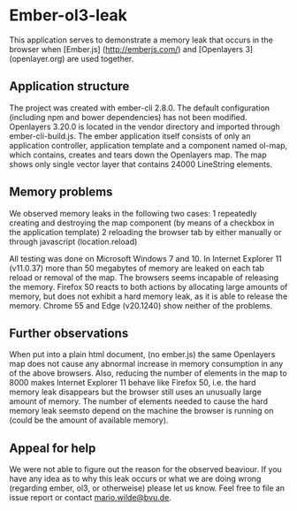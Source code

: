 # Ember-ol3-leak

This application serves to demonstrate a memory leak that occurs in the browser when [Ember.js] (http://emberjs.com/) and [Openlayers 3] (openlayer.org) are used together.  

## Application structure 
The project was created with ember-cli 2.8.0. The default configuration (including npm and bower dependencies) has not been modified.
Openlayers 3.20.0 is located in the vendor directory and imported through ember-cli-build.js.
The ember application itself consists of only an application controller, application template and a component named ol-map, which contains, creates and tears down the Openlayers map.
The map shows only single vector layer that contains 24000 LineString elements.     

## Memory problems

We observed memory leaks in the following two cases:
1 repeatedly creating and destroying the map component (by means of a checkbox in the application template)
2 reloading the browser tab by either manually or through javascript (location.reload)

All testing was done on Microsoft Windows 7 and 10.
In Internet Explorer 11 (v11.0.37) more than 50 megabytes of memory are leaked on each tab reload or removal of the map. The browsers seems incapable of releasing the memory.
Firefox 50 reacts to both actions by allocating large amounts of memory, but does not exhibit a hard memory leak, as it is able to release the memory.
Chrome 55 and Edge (v20.1240) show neither of the problems.

## Further observations

When put into a plain html document, (no ember.js) the same Openlayers map does not cause any abnormal increase in memory consumption in any of the above browsers.
Also, reducing the number of elements in the map to 8000 makes Internet Explorer 11 behave like Firefox 50,
i.e. the hard memory leak disappears but the browser still uses an unusually large amount of memory. 
The number of elements needed to cause the hard memory leak seemsto depend on the machine the browser is running on (could be the amount of available memory). 

## Appeal for help

We were not able to figure out the reason for the observed beaviour.
If you have any idea as to why this leak occurs or what we are doing wrong (regarding ember, ol3, or otherweise) please let us know.
Feel free to file an issue report or contact mario.wilde@bvu.de.